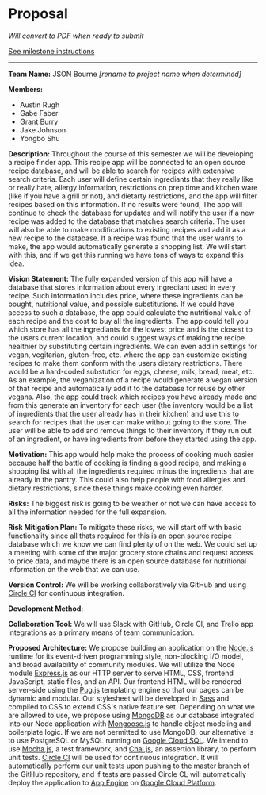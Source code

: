 # Proposal

*Will convert to PDF when ready to submit*

[See milestone instructions](https://github.com/Burry/JSON-Bourne-Temp-Name/milestone/1)

---

**Team Name:** JSON Bourne *[rename to project name when determined]*

**Members:**
- Austin Rugh
- Gabe Faber
- Grant Burry
- Jake Johnson
- Yongbo Shu

**Description:** Throughout the course of this semester we will be developing a recipe finder app. This recipe app will be connected to an open source recipe database, and will be able to search for recipes with extensive search criteria. Each user will define certain ingrediants that they really like or really hate, allergy information, restrictions on prep time and kitchen ware (like if you have a grill or not), and dietarty restrictions, and the app will filter recipes based on this information. If no results were found, The app will continue to check the database for updates and will notify the user if a new recipe was added to the database that matches search criteria. The user will also be able to make modifications to existing recipes and add it as a new recipe to the database. If a recipe was found that the user wants to make, the app would automatically generate a shopping list. We will start with this, and if we get this running we have tons of ways to expand this idea.

**Vision Statement:** The fully expanded version of this app will have a database that stores information about every ingrediant used in every recipe. Such information includes price, where these ingredients can be bought, nutritional value, and possible substitutions. If we could have access to such a database, the app could calculate the nutritional value of each recipe and the cost to buy all the ingredients. The app could tell you which store has all the ingrediants for the lowest price and is the closest to the users current location, and could suggest ways of making the recipe healthier by substituting certain ingredients. We can even add in settings for vegan, vegitarian, gluten-free, etc. where the app can customize existing recipes to make them conform with the users dietary restrictions. There would be a hard-coded substution for eggs, cheese, milk, bread, meat, etc. As an example, the veganization of a recipe would generate a vegan version of that recipe and automatically add it to the database for reuse by other vegans. Also, the app could track which recipes you have already made and from this generate an inventory for each user (the inventory would be a list of ingredients that the user already has in their kitchen) and use this to search for recipes that the user can make without going to the store. The user will be able to add and remove things to their inventory if they run out of an ingredient, or have ingredients from before they started using the app.

**Motivation:** This app would help make the process of cooking much easier because half the battle of cooking is finding a good recipe, and making a shopping list with all the ingredients required minus the ingredients that are already in the pantry. This could also help people with food allergies and dietary restrictions, since these things make cooking even harder.

**Risks:** The biggest risk is going to be weather or not we can have access to all the information needed for the full expansion.

**Risk Mitigation Plan:** To mitigate these risks, we will start off with basic functionality since all thats required for this is an open source recipe database which we know we can find plenty of on the web. We could set up a meeting with some of the major grocery store chains and request access to price data, and maybe there is an open source database for nutritional information on the web that we can use. 

**Version Control:** We will be working collaboratively via GitHub and using [Circle CI](https://circleci.com) for continuous integration.

**Development Method:**

**Collaboration Tool:** We will use Slack with GitHub, Circle CI, and Trello app integrations as a primary means of team communication.

**Proposed Architecture:** We propose building an application on the [Node.js](https://nodejs.org/en) runtime for its event-driven programming style, non-blocking I/O model, and broad availability of community modules. We will utilize the Node module [Express.js](https://expressjs.com) as our HTTP server to serve HTML, CSS, frontend JavaScript, static files, and an API. Our frontend HTML will be rendered server-side using the [Pug.js](https://pugjs.org) templating engine so that our pages can be dynamic and modular. Our stylesheet will be developed in [Sass](http://sass-lang.com) and compiled to CSS to extend CSS's native feature set. Depending on what we are allowed to use, we propose using [MongoDB](https://www.mongodb.com) as our database integrated into our Node application with [Mongoose.js](http://mongoosejs.com) to handle object modeling and boilerplate logic. If we are not permitted to use MongoDB, our alternative is to use PostgreSQL or MySQL running on [Google Cloud SQL](https://cloud.google.com/sql). We intend to use [Mocha.js](https://mochajs.org/), a test framework, and [Chai.js](http://chaijs.com), an assertion library, to perform unit tests. [Circle CI](https://circleci.com) will be used for continuous integration. It will automatically perform our unit tests upon pushing to the master branch of the GitHub repository, and if tests are passed Circle CL will automatically deploy the application to [App Engine](https://cloud.google.com/appengine) on [Google Cloud Platform](https://cloud.google.com/).
